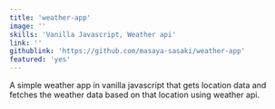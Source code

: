 ```yaml
---
title: 'weather-app'
image: ''
skills: 'Vanilla Javascript, Weather api'
link: ''
githublink: 'https://github.com/masaya-sasaki/weather-app'
featured: 'yes'
---
```


A simple weather app in vanilla javascript that gets location data and fetches the weather data based on that location using weather api.

